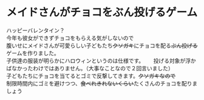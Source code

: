 # メイドさんがチョコをぶん投げるゲーム
ハッピーバレンタイン？  
今年も彼女ができずチョコをもらえる気がしないので  
腹いせにメイドさんが可愛らしい子どもたち~~クソガキ~~にチョコを配る~~ぶん投げる~~ゲームを作りました。  
子供達の服装が明らかにハロウィンというのは仕様です。　　
投げる対象が浮かばなかったわけではありません。（大事なことなので２回言いました）  
子どもたちにチョコを当てるとゴミで反撃してきます。~~クソガキなので~~  
制限時間内にゴミを避けつつ、~~食べれきれないくらい~~たくさんのチョコを配りましょう  
